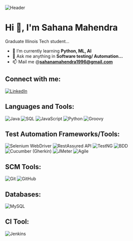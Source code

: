 ![Header](https://drive.google.com/uc?export=view&id=1QWnPmazDXkd-pqqm4oDBB39B0ybxvGjo)

# Hi 👋, I'm Sahana Mahendra

Graduate Illinois Tech student...

- 🚀 I’m currently learning **Python, ML, AI**
- 💬 Ask me anything in **Software testing/ Automation...**
- 📫 Mail me @**sahanamahendra1996@gmail.com**

## Connect with me:
[![LinkedIn](https://img.shields.io/badge/LinkedIn-blue?style=for-the-badge&logo=linkedin)](https://www.linkedin.com/in/sahana-mahendra/)


## Languages and Tools:
![Java](https://img.shields.io/badge/Java-ED8B00?style=for-the-badge&logo=java&logoColor=white)
![SQL](https://img.shields.io/badge/SQL-4479A1?style=for-the-badge&logo=sql&logoColor=white)
![JavaScript](https://img.shields.io/badge/JavaScript-323330?style=for-the-badge&logo=javascript&logoColor=F7DF1E)
![Python](https://img.shields.io/badge/Python-3776AB?style=for-the-badge&logo=python&logoColor=white)
![Groovy](https://img.shields.io/badge/Groovy-4298B8?style=for-the-badge&logo=apache-groovy&logoColor=white)

## Test Automation Frameworks/Tools:
![Selenium WebDriver](https://img.shields.io/badge/Selenium%20WebDriver-43B02A?style=for-the-badge&logo=selenium&logoColor=white)
![RestAssured API](https://img.shields.io/badge/RestAssured%20API-4EA94B?style=for-the-badge&logo=rest-assured&logoColor=white)
![TestNG](https://img.shields.io/badge/TestNG-FF6F00?style=for-the-badge&logo=testng&logoColor=white)
![BDD](https://img.shields.io/badge/BDD-04C38E?style=for-the-badge&logo=behave&logoColor=white)
![Cucumber (Gherkin)](https://img.shields.io/badge/Cucumber%20(Gherkin)-23D96C?style=for-the-badge&logo=cucumber&logoColor=white)
![JMeter](https://img.shields.io/badge/JMeter-D22128?style=for-the-badge&logo=apache-jmeter&logoColor=white)
![Agile](https://img.shields.io/badge/Agile-ff69b4?style=for-the-badge&logo=agile&logoColor=white)

## SCM Tools:
![Git](https://img.shields.io/badge/Git-F05032?style=for-the-badge&logo=git&logoColor=white)
![GitHub](https://img.shields.io/badge/GitHub-181717?style=for-the-badge&logo=github&logoColor=white)

## Databases:
![MySQL](https://img.shields.io/badge/MySQL-4479A1?style=for-the-badge&logo=mysql&logoColor=white)

## CI Tool:
![Jenkins](https://img.shields.io/badge/Jenkins-D24939?style=for-the-badge&logo=jenkins&logoColor=white)


